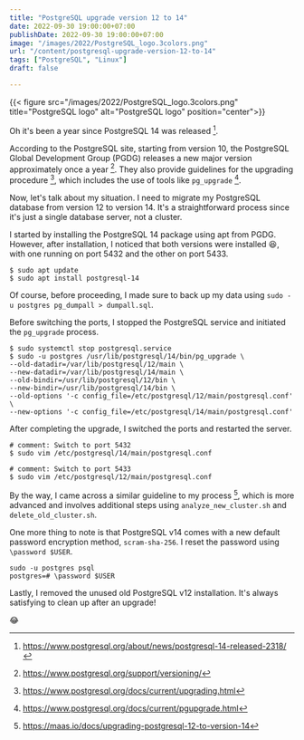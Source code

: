 ```yaml
---
title: "PostgreSQL upgrade version 12 to 14"
date: 2022-09-30 19:00:00+07:00
publishDate: 2022-09-30 19:00:00+07:00
image: "/images/2022/PostgreSQL_logo.3colors.png"
url: "/content/postgresql-upgrade-version-12-to-14"
tags: ["PostgreSQL", "Linux"]
draft: false

---
```


{{< figure src="/images/2022/PostgreSQL_logo.3colors.png" title="PostgreSQL logo" alt="PostgreSQL logo" position="center">}}

Oh it's been a year since PostgreSQL 14 was released [^1].

According to the PostgreSQL site, starting from version 10, the PostgreSQL Global Development Group (PGDG) releases a new major version approximately once a year [^2]. They also provide guidelines for the upgrading procedure [^3], which includes the use of tools like `pg_upgrade` [^4].

Now, let's talk about my situation. I need to migrate my PostgreSQL database from version 12 to version 14. It's a straightforward process since it's just a single database server, not a cluster.

I started by installing the PostgreSQL 14 package using apt from PGDG. However, after installation, I noticed that both versions were installed :laughing:, with one running on port 5432 and the other on port 5433.

```
$ sudo apt update
$ sudo apt install postgresql-14
```

Of course, before proceeding, I made sure to back up my data using `sudo -u postgres pg_dumpall > dumpall.sql`.

Before switching the ports, I stopped the PostgreSQL service and initiated the `pg_upgrade` process.

```
$ sudo systemctl stop postgresql.service
$ sudo -u postgres /usr/lib/postgresql/14/bin/pg_upgrade \
--old-datadir=/var/lib/postgresql/12/main \
--new-datadir=/var/lib/postgresql/14/main \
--old-bindir=/usr/lib/postgresql/12/bin \
--new-bindir=/usr/lib/postgresql/14/bin \
--old-options '-c config_file=/etc/postgresql/12/main/postgresql.conf' \
--new-options '-c config_file=/etc/postgresql/14/main/postgresql.conf'
```

After completing the upgrade, I switched the ports and restarted the server.

```
# comment: Switch to port 5432
$ sudo vim /etc/postgresql/14/main/postgresql.conf

# comment: Switch to port 5433
$ sudo vim /etc/postgresql/12/main/postgresql.conf
```

By the way, I came across a similar guideline to my process [^5], which is more advanced and involves additional steps using `analyze_new_cluster.sh` and `delete_old_cluster.sh`.

One more thing to note is that PostgreSQL v14 comes with a new default password encryption method, `scram-sha-256`. I reset the password using `\password $USER`.

```
sudo -u postgres psql
postgres=# \password $USER
```

Lastly, I removed the unused old PostgreSQL v12 installation. It's always satisfying to clean up after an upgrade!

:joy:

[^1]: https://www.postgresql.org/about/news/postgresql-14-released-2318/
[^2]: https://www.postgresql.org/support/versioning/
[^3]: https://www.postgresql.org/docs/current/upgrading.html
[^4]: https://www.postgresql.org/docs/current/pgupgrade.html
[^5]: https://maas.io/docs/upgrading-postgresql-12-to-version-14
